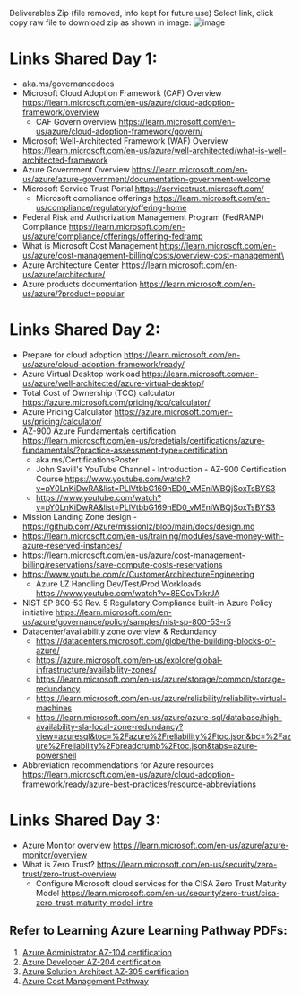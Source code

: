 Deliverables Zip (file removed, info kept for future use) Select link, click copy raw file to download zip as shown in image:
![image](https://github.com/user-attachments/assets/a153cf42-8ad4-4606-9959-07c2752c8fba)


# Links Shared Day 1:
- aka.ms/governancedocs
- Microsoft Cloud Adoption Framework (CAF) Overview <https://learn.microsoft.com/en-us/azure/cloud-adoption-framework/overview>
  - CAF Govern overview <https://learn.microsoft.com/en-us/azure/cloud-adoption-framework/govern/>
- Microsoft Well-Architected Framework (WAF) Overview <https://learn.microsoft.com/en-us/azure/well-architected/what-is-well-architected-framework>
- Azure Government Overview <https://learn.microsoft.com/en-us/azure/azure-government/documentation-government-welcome>
- Microsoft Service Trust Portal <https://servicetrust.microsoft.com/>
  - Microsoft compliance offerings <https://learn.microsoft.com/en-us/compliance/regulatory/offering-home>
- Federal Risk and Authorization Management Program (FedRAMP) Compliance <https://learn.microsoft.com/en-us/azure/compliance/offerings/offering-fedramp>
- What is Microsoft Cost Management <https://learn.microsoft.com/en-us/azure/cost-management-billing/costs/overview-cost-management\>
- Azure Architecture Center <https://learn.microsoft.com/en-us/azure/architecture/>
- Azure products documentation <https://learn.microsoft.com/en-us/azure/?product=popular>

# Links Shared Day 2:
- Prepare for cloud adoption <https://learn.microsoft.com/en-us/azure/cloud-adoption-framework/ready/>
- Azure Virtual Desktop workload <https://learn.microsoft.com/en-us/azure/well-architected/azure-virtual-desktop/>
- Total Cost of Ownership (TCO) calculator <https://azure.microsoft.com/pricing/tco/calculator/>
- Azure Pricing Calculator <https://azure.microsoft.com/en-us/pricing/calculator/>
- AZ-900 Azure Fundamentals certification <https://learn.microsoft.com/en-us/credetials/certifications/azure-fundamentals/?practice-assessment-type=certification>
  - aka.ms/CertificationsPoster  
  - John Savill's YouTube Channel - Introduction - AZ-900 Certification Course <https://www.youtube.com/watch?v=pY0LnKiDwRA&list=PLlVtbbG169nED0_vMEniWBQjSoxTsBYS3>
  - <https://www.youtube.com/watch?v=pY0LnKiDwRA&list=PLlVtbbG169nED0_vMEniWBQjSoxTsBYS3>
- Mission Landing Zone design - <https://github.com/Azure/missionlz/blob/main/docs/design.md>
- <https://learn.microsoft.com/en-us/training/modules/save-money-with-azure-reserved-instances/>
- <https://learn.microsoft.com/en-us/azure/cost-management-billing/reservations/save-compute-costs-reservations>
- <https://www.youtube.com/c/CustomerArchitectureEngineering>
  - Azure LZ Handling Dev/Test/Prod Workloads <https://www.youtube.com/watch?v=8ECcvTxkrJA> 
- NIST SP 800-53 Rev. 5 Regulatory Compliance built-in Azure Policy initiative <https://learn.microsoft.com/en-us/azure/governance/policy/samples/nist-sp-800-53-r5>
- Datacenter/availability zone overview & Redundancy
  - <https://datacenters.microsoft.com/globe/the-building-blocks-of-azure/>
  - <https://azure.microsoft.com/en-us/explore/global-infrastructure/availability-zones/>
  - <https://learn.microsoft.com/en-us/azure/storage/common/storage-redundancy>
  - <https://learn.microsoft.com/en-us/azure/reliability/reliability-virtual-machines>
  - <https://learn.microsoft.com/en-us/azure/azure-sql/database/high-availability-sla-local-zone-redundancy?view=azuresql&toc=%2Fazure%2Freliability%2Ftoc.json&bc=%2Fazure%2Freliability%2Fbreadcrumb%2Ftoc.json&tabs=azure-powershell>
- Abbreviation recommendations for Azure resources <https://learn.microsoft.com/en-us/azure/cloud-adoption-framework/ready/azure-best-practices/resource-abbreviations>

# Links Shared Day 3:
- Azure Monitor overview <https://learn.microsoft.com/en-us/azure/azure-monitor/overview>
- What is Zero Trust? <https://learn.microsoft.com/en-us/security/zero-trust/zero-trust-overview>
  - Configure Microsoft cloud services for the CISA Zero Trust Maturity Model <https://learn.microsoft.com/en-us/security/zero-trust/cisa-zero-trust-maturity-model-intro>


## Refer to Learning Azure Learning Pathway PDFs:
1. [Azure Administrator AZ-104 certification](Pathway-Files/Azure-Administrator-AZ-104-Pathway.pdf)
2. [Azure Developer AZ-204 certification](Pathway-Files/Azure-Developer-AZ-204-Pathway.pdf)
3. [Azure Solution Architect AZ-305 certification](Pathway-Files/Azure-Solution-Architect-AZ-305-Pathway.pdf)
4. [Azure Cost Management Pathway](Pathway-Files/Azure-Cost-Management-Pathway.pdf)
